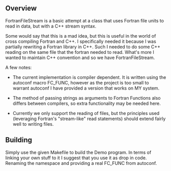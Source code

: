 ## Overview

FortranFileStream is a basic attempt at a class that uses Fortran file
units to read in data, but with a C++ stream syntax.

Some would say that this is a mad idea, but this is useful in the world of
cross compiling Fortran and C++. I specifically needed it because I was
partially rewriting a Fortran library in C++. Such I needed to do some
C++ reading on the same file that the fortran needed to read. What's more
I wanted to maintain C++ convention and so we have FortranFileStream.

A few notes:

* The current implementation is compiler dependent. It is written using the
  autoconf macro FC\_FUNC, however as the project is too small to warrant
  autoconf I have provided a version that works on MY system.

* The method of passing strings as arguments to Fortran Functions also
  differs between compilers, so extra functionality may be needed here.

* Currently we only support the reading of files, but the principles used
  (leveraging Fortran's "stream-like" read statements) should extend fairly
  well to writing files.

## Building

Simply use the given Makefile to build the Demo program. In terms of
linking your own stuff to it I suggest that you use it as drop in code.
Renaming the namespace and providing a real FC_FUNC from autoconf.